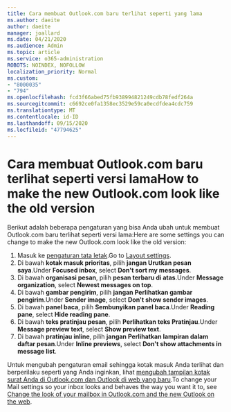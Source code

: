 ```yaml
---
title: Cara membuat Outlook.com baru terlihat seperti yang lama
ms.author: daeite
author: daeite
manager: joallard
ms.date: 04/21/2020
ms.audience: Admin
ms.topic: article
ms.service: o365-administration
ROBOTS: NOINDEX, NOFOLLOW
localization_priority: Normal
ms.custom:
- "8000035"
- "794"
ms.openlocfilehash: fcd3f66abed75fb938994821249cdb78fedf264a
ms.sourcegitcommit: c6692ce0fa1358ec3529e59ca0ecdfdea4cdc759
ms.translationtype: MT
ms.contentlocale: id-ID
ms.lasthandoff: 09/15/2020
ms.locfileid: "47794625"
---
```

# <a name="how-to-make-the-new-outlookcom-look-like-the-old-version"></a><span data-ttu-id="e93c3-102">Cara membuat Outlook.com baru terlihat seperti versi lama</span><span class="sxs-lookup"><span data-stu-id="e93c3-102">How to make the new Outlook.com look like the old version</span></span>

<span data-ttu-id="e93c3-103">Berikut adalah beberapa pengaturan yang bisa Anda ubah untuk membuat Outlook.com baru terlihat seperti versi lama:</span><span class="sxs-lookup"><span data-stu-id="e93c3-103">Here are some settings you can change to make the new Outlook.com look like the old version:</span></span>

1. <span data-ttu-id="e93c3-104">Masuk ke [pengaturan tata letak](https://outlook.live.com/mail/options/mail/layout).</span><span class="sxs-lookup"><span data-stu-id="e93c3-104">Go to [Layout settings](https://outlook.live.com/mail/options/mail/layout).</span></span>
1. <span data-ttu-id="e93c3-105">Di bawah **kotak masuk prioritas**, pilih **jangan Urutkan pesan saya**.</span><span class="sxs-lookup"><span data-stu-id="e93c3-105">Under **Focused inbox**, select **Don't sort my messages**.</span></span>
1. <span data-ttu-id="e93c3-106">Di bawah **organisasi pesan**, pilih **pesan terbaru di atas**.</span><span class="sxs-lookup"><span data-stu-id="e93c3-106">Under **Message organization**, select **Newest messages on top**.</span></span>
1. <span data-ttu-id="e93c3-107">Di bawah **gambar pengirim**, pilih **jangan Perlihatkan gambar pengirim**.</span><span class="sxs-lookup"><span data-stu-id="e93c3-107">Under **Sender image**, select **Don't show sender images**.</span></span>
1. <span data-ttu-id="e93c3-108">Di bawah **panel baca**, pilih **Sembunyikan panel baca**.</span><span class="sxs-lookup"><span data-stu-id="e93c3-108">Under **Reading pane**, select **Hide reading pane**.</span></span>
1. <span data-ttu-id="e93c3-109">Di bawah **teks pratinjau pesan**, pilih **Perlihatkan teks Pratinjau**.</span><span class="sxs-lookup"><span data-stu-id="e93c3-109">Under **Message preview text**, select **Show preview text**.</span></span>
1. <span data-ttu-id="e93c3-110">Di bawah **pratinjau inline**, pilih **jangan Perlihatkan lampiran dalam daftar pesan**.</span><span class="sxs-lookup"><span data-stu-id="e93c3-110">Under **Inline previews**, select **Don't show attachments in message list**.</span></span>

<span data-ttu-id="e93c3-111">Untuk mengubah pengaturan email sehingga kotak masuk Anda terlihat dan berperilaku seperti yang Anda inginkan, lihat [mengubah tampilan kotak surat Anda di Outlook.com dan Outlook di web yang baru](https://support.office.com/article/b41c2ecb-f23c-42b3-b7f8-659646d5e58c?wt.mc_id=Office_Outlook_com_Alchemy).</span><span class="sxs-lookup"><span data-stu-id="e93c3-111">To change your Mail settings so your inbox looks and behaves the way you want it to, see [Change the look of your mailbox in Outlook.com and the new Outlook on the web](https://support.office.com/article/b41c2ecb-f23c-42b3-b7f8-659646d5e58c?wt.mc_id=Office_Outlook_com_Alchemy).</span></span>